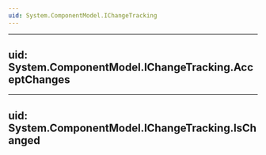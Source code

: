 ```yaml
---
uid: System.ComponentModel.IChangeTracking
---
```


---
uid: System.ComponentModel.IChangeTracking.AcceptChanges
---

---
uid: System.ComponentModel.IChangeTracking.IsChanged
---
